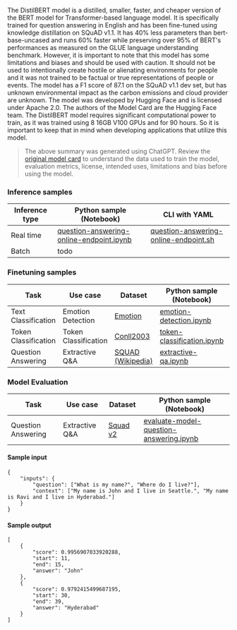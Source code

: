 The DistilBERT model is a distilled, smaller, faster, and cheaper version of the BERT model for Transformer-based language model. It is specifically trained for question answering in English and has been fine-tuned using knowledge distillation on SQuAD v1.1. It has 40% less parameters than bert-base-uncased and runs 60% faster while preserving over 95% of BERT's performances as measured on the GLUE language understanding benchmark. However, it is important to note that this model has some limitations and biases and should be used with caution. It should not be used to intentionally create hostile or alienating environments for people and it was not trained to be factual or true representations of people or events. The model has a F1 score of 87.1 on the SQuAD v1.1 dev set, but has unknown environmental impact as the carbon emissions and cloud provider are unknown.  The model was developed by Hugging Face and is licensed under Apache 2.0. The authors of the Model Card are the Hugging Face team.
The DistilBERT model requires significant computational power to train, as it was trained using 8 16GB V100 GPUs and for 90 hours. So it is important to keep that in mind when developing applications that utilize this model.

> The above summary was generated using ChatGPT. Review the [original model card](https://huggingface.co/distilbert-base-cased-distilled-squad) to understand the data used to train the model, evaluation metrics, license, intended uses, limitations and bias before using the model.

### Inference samples

Inference type|Python sample (Notebook)|CLI with YAML
|--|--|--|
Real time|[question-answering-online-endpoint.ipynb](https://aka.ms/azureml-infer-online-sdk-question-answering)|[question-answering-online-endpoint.sh](https://aka.ms/azureml-infer-online-cli-question-answering)
Batch | todo


### Finetuning samples

Task|Use case|Dataset|Python sample (Notebook)|CLI with YAML
|---|--|--|--|--|
Text Classification|Emotion Detection|[Emotion](https://huggingface.co/datasets/dair-ai/emotion)|[emotion-detection.ipynb](https://aka.ms/azureml-ft-sdk-emotion-detection)|[emotion-detection.sh](https://aka.ms/azureml-ft-cli-emotion-detection)
Token Classification|Token Classification|[Conll2003](https://huggingface.co/datasets/conll2003)|[token-classification.ipynb](https://aka.ms/azureml-ft-sdk-token-classification)|[token-classification.sh](https://aka.ms/azureml-ft-cli-token-classification)
Question Answering|Extractive Q&A|[SQUAD (Wikipedia)](https://huggingface.co/datasets/squad)|[extractive-qa.ipynb](https://aka.ms/azureml-ft-sdk-extractive-qa)|[extractive-qa.sh](https://aka.ms/azureml-ft-cli-extractive-qa)


### Model Evaluation

|Task|Use case|Dataset|Python sample (Notebook)|
|---|--|--|--|
|Question Answering|Extractive Q&A|[Squad v2](https://huggingface.co/datasets/squad_v2)|[evaluate-model-question-answering.ipynb](https://aka.ms/azureml-eval-sdk-question-answering)|**


#### Sample input
```
{
    "inputs": {
        "question": ["What is my name?", "Where do I live?"],
        "context": ["My name is John and I live in Seattle.", "My name is Ravi and I live in Hyderabad."]
    }
}
```

#### Sample output
```
[
    {
        "score": 0.9956907033920288,
        "start": 11,
        "end": 15,
        "answer": "John"
    },
    {
        "score": 0.9792415499687195,
        "start": 30,
        "end": 39,
        "answer": "Hyderabad"
    }
]
```
